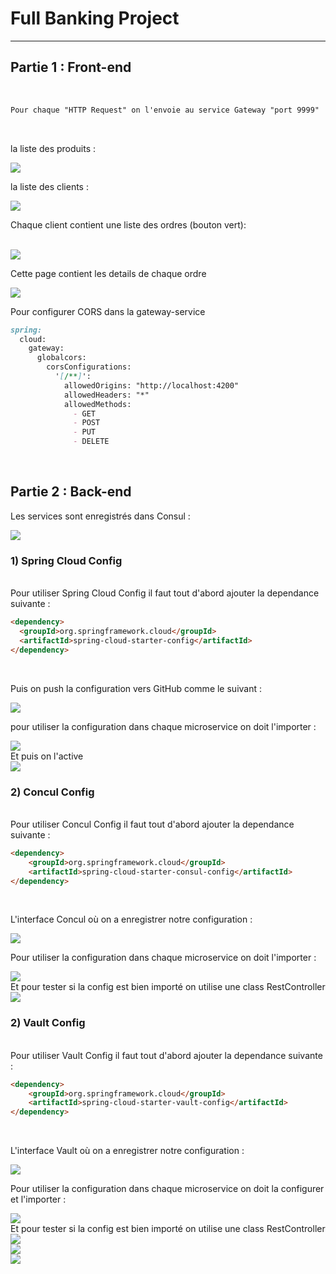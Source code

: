 # Full Banking Project
<hr>

## Partie 1 : Front-end

<br>

```markdown
Pour chaque "HTTP Request" on l'envoie au service Gateway "port 9999"
```
<br>


la liste des produits :
<br>

<img src="captures/productsPage.PNG">

<br>

la liste des clients :
<br>

<img src="captures/customersPage.PNG">

<br>

Chaque client contient une liste des ordres (bouton vert):

<br>

<img src="captures/OrdersPage.PNG">

<br>

Cette page contient les details de chaque ordre
<br>

<img src="captures/OrderDetailsPage.PNG">

<br>

Pour configurer CORS dans la gateway-service

```markdown
spring:
  cloud:
    gateway:
      globalcors:
        corsConfigurations:
          '[/**]':
            allowedOrigins: "http://localhost:4200"
            allowedHeaders: "*"
            allowedMethods:
              - GET
              - POST
              - PUT
              - DELETE
```

<br>

## Partie 2 : Back-end

Les services sont enregistrés dans Consul :

<img src="captures/ConculServicesPage.PNG">

<br>

### 1) Spring Cloud Config

<br>
Pour utiliser Spring Cloud Config il faut tout d'abord ajouter la dependance suivante :

```markdown
<dependency>
  <groupId>org.springframework.cloud</groupId>
  <artifactId>spring-cloud-starter-config</artifactId>
</dependency>
```
<br>

Puis on push la configuration vers GitHub comme le suivant :

<img src="captures/SpringCloudConfigWithGit&Github.PNG">

<br>

pour utiliser la configuration dans chaque microservice on doit l'importer :

<img src="captures/SpringCloudConfigProps.PNG">

<br>
Et puis on l'active 
<br>

<img src="captures/SpringCloudConfigEnabling.PNG">

<br>

### 2) Concul Config

<br>
Pour utiliser Concul Config il faut tout d'abord ajouter la dependance suivante :

```markdown
<dependency>
    <groupId>org.springframework.cloud</groupId>
    <artifactId>spring-cloud-starter-consul-config</artifactId>
</dependency>
```
<br>

L'interface Concul où on a enregistrer notre configuration : 
<br>

<img src="captures/ConculConfigPage.PNG">

<br>

Pour utiliser la configuration dans chaque microservice on doit l'importer :

<img src="captures/ConculConfigProps.PNG">

<br>
Et pour tester si la config est bien importé on utilise une class RestController
<br>

<img src="captures/ConculConfigConfigTest.PNG">

<br>


### 2) Vault Config

<br>
Pour utiliser Vault Config il faut tout d'abord ajouter la dependance suivante :

```markdown
<dependency>
    <groupId>org.springframework.cloud</groupId>
    <artifactId>spring-cloud-starter-vault-config</artifactId>
</dependency>
```
<br>

L'interface Vault où on a enregistrer notre configuration :
<br>

<img src="captures/VaultConfigPage.PNG">

<br>

Pour utiliser la configuration dans chaque microservice on doit la configurer et l'importer :

<img src="captures/VaultConfigProps.PNG">

<br>
Et pour tester si la config est bien importé on utilise une class RestController
<br>

<img src="captures/ConculConfigTokenClass.PNG">

<br>

<img src="captures/VaultConfigTokenClass.PNG">

<br>

<img src="captures/Vault&ConculClassTest.PNG">

<br>
